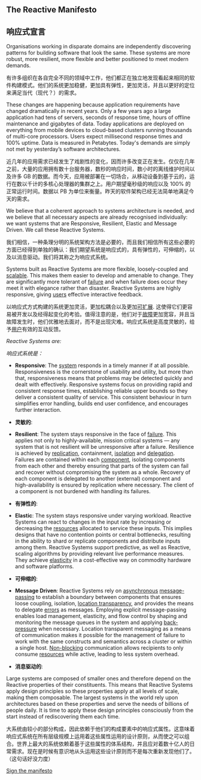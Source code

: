 The Reactive Manifesto
----------------------

响应式宣言
---------

Organisations working in disparate domains are independently discovering patterns for building software that look the same. These systems are more robust, more resilient, more flexible and better positioned to meet modern demands. 

有许多组织在各自完全不同的领域中工作，他们都正在独立地发现看起来相同的软件构建模式。他们的系统更加稳健，更加具有弹性，更加灵活，并且以更好的定位来满足当代（现代？）的需求。

These changes are happening because application requirements have changed dramatically in recent years. Only a few years ago a large application had tens of servers, seconds of response time, hours of offline maintenance and gigabytes of data. Today applications are deployed on everything from mobile devices to cloud-based clusters running thousands of multi-core processors. Users expect millisecond response times and 100% uptime. Data is measured in Petabytes. Today's demands are simply not met by yesterday’s software architectures.

近几年的应用需求已经发生了戏剧性的变化，因而许多改变正在发生。仅仅在几年之前，大量的应用拥有数十台服务器，数秒的响应时间，数小时的离线维护时间以及许多 GB 的数据。而今天，应用被部署在一切场合，从移动设备到基于云的，运行在数以千计的多核心处理器的集群之上。用户期望毫秒级的响应以及 100% 的正常运行时间。数据以 PB 为单位来衡量。昨天的软件架构已经无法简单地满足今天的需求。

We believe that a coherent approach to systems architecture is needed, and we believe that all necessary aspects are already recognised individually: we want systems that are Responsive, Resilient, Elastic and Message Driven. We call these Reactive Systems.

我们相信，一种条理分明的系统架构方法是必要的，而且我们相信所有这些必要的方面已经得到单独的确认：我们期望系统是响应式的，具有弹性的，可伸缩的，以及以消息驱动。我们将其称之为响应式系统。

Systems built as Reactive Systems are more flexible, loosely-coupled and [scalable](/glossary#Scalability). This makes them easier to develop and amenable to change. They are significantly more tolerant of [failure](/glossary#Failure) and when failure does occur they meet it with elegance rather than disaster. Reactive Systems are highly responsive, giving [users](/glossary#User) effective interactive feedback. 

以响应式方式构建的系统更加灵活，更加松耦合以及更加[可扩展](/glossary#Scalability). 这使得它们更容易被开发以及经得起变化的考验。值得注意的是，他们对于[故障](/glossary#Failure)更加宽容，并且当故障发生时，他们优雅地去面对，而不是出现灾难。响应式系统是高度灵敏的，给予[用户](/glossary#User)有效的互动反馈。

*Reactive Systems are:*

*响应式系统是：*

* <a name="Responsive"></a>**Responsive**: The [system](/glossary#System) responds in a timely manner if at all possible. Responsiveness is the cornerstone of usability and utility, but more than that, responsiveness means that problems may be detected quickly and dealt with effectively. Responsive systems focus on providing rapid and consistent response times, establishing reliable upper bounds so they deliver a consistent quality of service. This consistent behaviour in turn simplifies error handling, builds end user confidence, and encourages further interaction. 

* <a name="Responsive"></a>**灵敏的**:

* <a name="Resilient"></a>**Resilient**: The system stays responsive in the face of [failure](/glossary#Failure). This applies not only to highly-available, mission critical systems — any system that is not resilient will be unresponsive after a failure. Resilience is achieved by [replication](/glossary#Replication), containment, [isolation](/glossary#Isolation) and [delegation](/glossary#Delegation). Failures are contained within each [component](/glossary#Component), isolating components from each other and thereby ensuring that parts of the system can fail and recover without compromising the system as a whole. Recovery of each component is delegated to another (external) component and high-availability is ensured by replication where necessary. The client of a component is not burdened with handling its failures.

* <a name="Resilient"></a>**有弹性的**:

* <a name="Elastic"></a>**Elastic**: The system stays responsive under varying workload. Reactive Systems can react to changes in the input rate by increasing or decreasing the [resources](/glossary#Resource) allocated to service these inputs. This implies designs that have no contention points or central bottlenecks, resulting in the ability to shard or replicate components and distribute inputs among them. Reactive Systems support predictive, as well as Reactive, scaling algorithms by providing relevant live performance measures. They achieve [elasticity](/glossary#Elasticity) in a cost-effective way on commodity hardware and software platforms.

* <a name="Elastic"></a>**可伸缩的**:

* <a name="Message-Driven"></a>**Message Driven**: Reactive Systems rely on [asynchronous](/glossary#Asynchronous) [message-passing](/glossary#Message-Driven) to establish a boundary between components that ensures loose coupling, isolation, [location transparency](/glossary#Location-Transparency), and provides the means to delegate [errors](/glossary#Failure) as messages. Employing explicit message-passing enables load management, elasticity, and flow control by shaping and monitoring the message queues in the system and applying [back-pressure](/glossary#Back-Pressure) when necessary. Location transparent messaging as a means of communication makes it possible for the management of failure to work with the same constructs and semantics across a cluster or within a single host. [Non-blocking](/glossary#Non-Blocking) communication allows recipients to only consume [resources](/glossary#Resource) while active, leading to less system overhead.

* <a name="Message-Driven"></a>**消息驱动的**:

Large systems are composed of smaller ones and therefore depend on the Reactive properties of their constituents. This means that Reactive Systems apply design principles so these properties apply at all levels of scale, making them composable. The largest systems in the world rely upon architectures based on these properties and serve the needs of billions of people daily. It is time to apply these design principles consciously from the start instead of rediscovering them each time.

大系统由较小的部分构成，因此依赖于他们的构成要素中的响应式属性。这意味着响应式系统在所有层级规模上运用着这些属性运用的设计原则，从而使之可以组合。世界上最大的系统依赖着基于这些属性的体系结构，并且应对着数十亿人的日常需求。现在是时候有意识地从头运用这些设计原则而不是每次重新发现他们了。（这句话好没力度）

[Sign the manifesto](http://www.reactivemanifesto.org/#sign-button)
